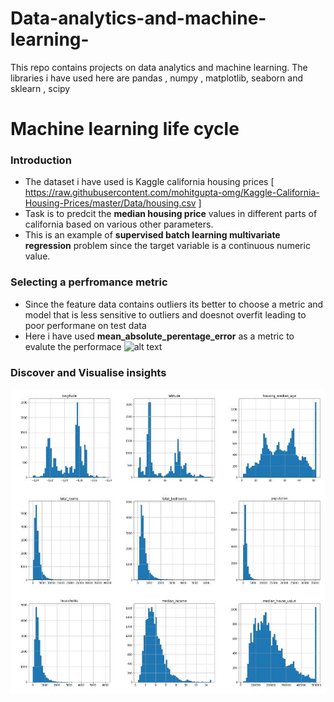 # Data-analytics-and-machine-learning-
This repo contains projects on data analytics and machine learning. The libraries i have used here are pandas , numpy , matplotlib, seaborn and sklearn , scipy 

# Machine learning life cycle 

### Introduction 
* The dataset i have used is Kaggle california housing prices [ https://raw.githubusercontent.com/mohitgupta-omg/Kaggle-California-Housing-Prices/master/Data/housing.csv ] 
* Task is to predcit the **median housing price** values in different parts of california based on various other parameters.
* This is an example of **supervised batch learning multivariate regression** problem since the target variable is a continuous numeric value.   

### Selecting a perfromance metric 
* Since the feature data contains outliers its better to choose a metric and model that is less sensitive to outliers and doesnot overfit leading to poor performane on test data 
* Here i have used **mean_absolute_perentage_error** as a metric to evalute the performace ![alt text](https://i.imgur.com/ndIXERr.jpg "Logo Title Text 1")

### Discover and Visualise insights 
  ![alt text](https://github.com/umang299/Data-analytics-and-machine-learning-/blob/main/hist_cycle.JPG "Logo Title Text 1")
